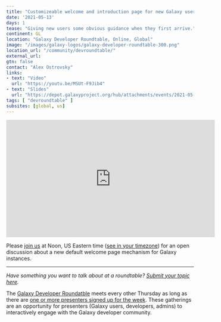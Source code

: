 ```yaml
---
title: "Customizeable welcome and introduction page for new Galaxy users"
date: '2021-05-13'
days: 1
tease: "Giving new users some obvious guidance when they first arrive."
continent: GL
location: "Galaxy Developer Roundtable, Online, Global"
image: "/images/galaxy-logos/galaxy-developer-roundtable-300.png"
location_url: "/community/devroundtable/"
external_url:
gtn: false
contact: "Alex Ostrovsky"
links:
- text: "Video"
  url: "https://youtu.be/MSUt-F9Jib4"
- text: "Slides"
  url: "https://depot.galaxyproject.org/hub/attachments/events/2021-05-13-dev-roundtable/new-users-landing.pdf"
tags: [ "devroundtable" ]
subsites: [global, us]
---
```


<iframe width="560" height="315" src="https://www.youtube-nocookie.com/embed/MSUt-F9Jib4" frameborder="0" allow="accelerometer; autoplay; encrypted-media; gyroscope; picture-in-picture" allowfullscreen></iframe>

Please [join us](https://psu.zoom.us/j/92752763386) at Noon, US Eastern time ([see in your timezone](https://www.timeanddate.com/worldclock/fixedtime.html?msg=Galaxy+Developer+Roundtable&iso=20210513T12&p1=179&ah=1)) for an open discussion about a new default welcome page mechanism for Galaxy instances.


---


*Have something you want to talk about at a roundtable? [Submit your topic here](https://bit.ly/gxdevroundtablepresent).*



The [Galaxy Developer Roundatble](/community/devroundtable/) meets every other Thursday as long as there are [one or more presenters signed up for the week](https://bit.ly/gxdevroundtablepresent).  These gatherings are an opportunity for presenters (Galaxy users, developers, admins) to interactively engage with the Galaxy developer community.
